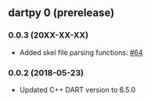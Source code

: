 ## dartpy 0 (prerelease)

### 0.0.3 (20XX-XX-XX)

* Added skel file parsing functions: [#64](https://github.com/personalrobotics/dartpy/pull/64)

### 0.0.2 (2018-05-23)

* Updated C++ DART version to 6.5.0
